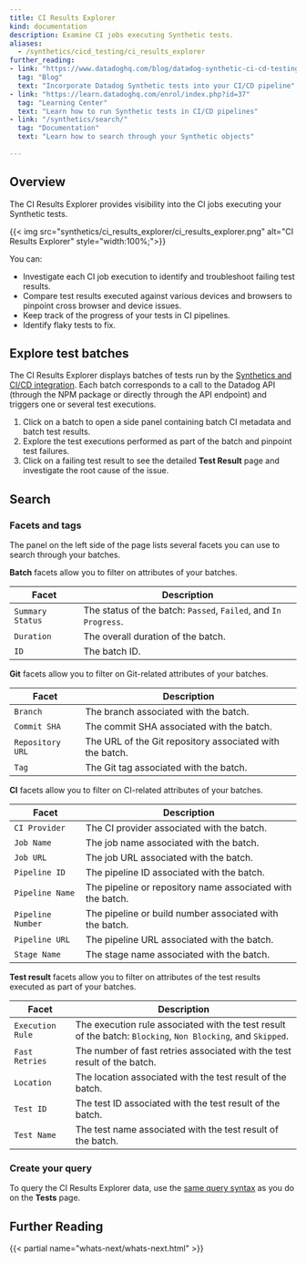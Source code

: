 ```yaml
---
title: CI Results Explorer
kind: documentation
description: Examine CI jobs executing Synthetic tests.
aliases: 
  - /synthetics/cicd_testing/ci_results_explorer
further_reading:
- link: "https://www.datadoghq.com/blog/datadog-synthetic-ci-cd-testing/"
  tag: "Blog"
  text: "Incorporate Datadog Synthetic tests into your CI/CD pipeline"
- link: "https://learn.datadoghq.com/enrol/index.php?id=37"
  tag: "Learning Center"
  text: "Learn how to run Synthetic tests in CI/CD pipelines"
- link: "/synthetics/search/"
  tag: "Documentation"
  text: "Learn how to search through your Synthetic objects"
  
---
```


## Overview

The CI Results Explorer provides visibility into the CI jobs executing your Synthetic tests. 

{{< img src="synthetics/ci_results_explorer/ci_results_explorer.png" alt="CI Results Explorer" style="width:100%;">}}

You can:

* Investigate each CI job execution to identify and troubleshoot failing test results.
* Compare test results executed against various devices and browsers to pinpoint cross browser and device issues.
* Keep track of the progress of your tests in CI pipelines.
* Identify flaky tests to fix.

## Explore test batches

The CI Results Explorer displays batches of tests run by the [Synthetics and CI/CD integration][1]. Each batch corresponds to a call to the Datadog API (through the NPM package or directly through the API endpoint) and triggers one or several test executions. 

1. Click on a batch to open a side panel containing batch CI metadata and batch test results. 
2. Explore the test executions performed as part of the batch and pinpoint test failures. 
3. Click on a failing test result to see the detailed **Test Result** page and investigate the root cause of the issue.

## Search

### Facets and tags

The panel on the left side of the page lists several facets you can use to search through your batches.

**Batch** facets allow you to filter on attributes of your batches.

| Facet            | Description                                                 |
|------------------|-------------------------------------------------------------|
| `Summary Status` | The status of the batch: `Passed`, `Failed`, and `In Progress`. |
| `Duration`       | The overall duration of the batch.                          |
| `ID`             | The batch ID.                                        |

**Git** facets allow you to filter on Git-related attributes of your batches.

| Facet       | Description                               |
|-------------|-------------------------------------------|
| `Branch`    | The branch associated with the batch.     |
| `Commit SHA`| The commit SHA associated with the batch. |
| `Repository URL`| The URL of the Git repository associated with the batch. |
| `Tag`       | The Git tag associated with the batch.    |

**CI** facets allow you to filter on CI-related attributes of your batches.

| Facet          | Description                                 |
|----------------|---------------------------------------------|
| `CI Provider`  | The CI provider associated with the batch.  |
| `Job Name`      | The job name associated with the batch.     |
| `Job URL`      | The job URL associated with the batch.      |
| `Pipeline ID`  | The pipeline ID associated with the batch.  |
| `Pipeline Name` | The pipeline or repository name associated with the batch. |
| `Pipeline Number` | The pipeline or build number associated with the batch. |
| `Pipeline URL` | The pipeline URL associated with the batch. |
| `Stage Name`   | The stage name associated with the batch.   |

**Test result** facets allow you to filter on attributes of the test results executed as part of your batches.

| Facet            | Description                                                                                             |
|------------------|---------------------------------------------------------------------------------------------------------|
| `Execution Rule` | The execution rule associated with the test result of the batch: `Blocking`, `Non Blocking`, and `Skipped`. |
| `Fast Retries`   | The number of fast retries associated with the test result of the batch.                                |
| `Location`       | The location associated with the test result of the batch.                                              |
| `Test ID`        | The test ID associated with the test result of the batch.                                               |
| `Test Name`      | The test name associated with the test result of the batch.                                             |

### Create your query

To query the CI Results Explorer data, use the [same query syntax][2] as you do on the **Tests** page.

## Further Reading

{{< partial name="whats-next/whats-next.html" >}}

[1]: /synthetics/cicd_integrations
[2]: /synthetics/search/
